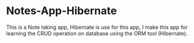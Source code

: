 # Notes-App-Hibernate
This is a Note taking app, Hibernate is use for this app, I make this app for learning the CRUD operation on database using the ORM tool (Hibernate).
